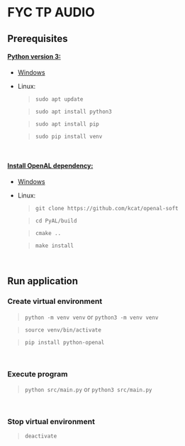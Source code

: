 # FYC TP AUDIO

## **Prerequisites**

#### <u>Python version 3:</u>

* [Windows](https://www.python.org/downloads/release/python-3100/) 
* Linux: 

    > `sudo apt update`

    > `sudo apt install python3`

    > `sudo apt install pip`

    > `sudo pip install venv`

<br>

#### <u>Install OpenAL dependency:</u>

* [Windows](https://www.openal.org/) 
* Linux: 

    > `git clone https://github.com/kcat/openal-soft`

    > `cd PyAL/build`

    > `cmake ..`

    > `make install`
    
<br>

## **Run application**

### **Create virtual environment**

> `python -m venv venv` or `python3 -m venv venv`

> `source venv/bin/activate`

> `pip install python-openal`

<br>


### **Execute program**

> `python src/main.py` or `python3 src/main.py`

<br>

### **Stop virtual environment**

> `deactivate`


